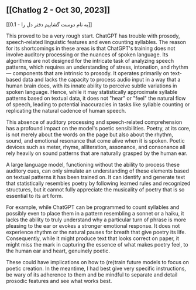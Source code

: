 
## [[Chatlog 2 - Oct 30, 2023]]
[[0.1 - به نام دوست گشاییم دفتر دل را]]


This proved to be a very rough start. ChatGPT has trouble with prosody, speech-related linguistic features and even counting syllables. The reason for its shortcomings in these areas is that ChatGPT's training does not involve auditory processing or the nuances of spoken language. Its algorithms are not designed for the intricate task of analyzing speech patterns, which requires an understanding of stress, intonation, and rhythm — components that are intrinsic to prosody. It operates primarily on text-based data and lacks the capacity to process audio input in a way that a human brain does, with its innate ability to perceive subtle variations in spoken language. Hence, while it may statistically approximate syllable patterns based on textual data, it does not "hear" or "feel" the natural flow of speech, leading to potential inaccuracies in tasks like syllable counting or replicating the natural cadence of human speech.

This absence of auditory processing and speech-related comprehension has a profound impact on the model's poetic sensibilities. Poetry, at its core, is not merely about the words on the page but also about the rhythm, sound, and emotional resonance that come alive when it is spoken. Poetic devices such as meter, rhyme, alliteration, assonance, and consonance all rely heavily on sound patterns that are naturally grasped by the human ear.

A large language model, functioning without the ability to process these auditory cues, can only simulate an understanding of these elements based on textual patterns it has been trained on. It can identify and generate text that statistically resembles poetry by following learned rules and recognized structures, but it cannot fully appreciate the musicality of poetry that is so essential to its art form.

For example, while ChatGPT can be programmed to count syllables and possibly even to place them in a pattern resembling a sonnet or a haiku, it lacks the ability to truly understand why a particular turn of phrase is more pleasing to the ear or evokes a stronger emotional response. It does not experience rhythm or the natural pauses for breath that give poetry its life. Consequently, while it might produce text that looks correct on paper, it might miss the mark in capturing the essence of what makes poetry feel, to the human ear and heart, genuinely poetic.

These could have implications on how to (re)train future models to focus on poetic creation. In the meantime, I had best give very specific instructions, be wary of its adherence to them and be mindful to separate and detail prosodic features and see what works best.

